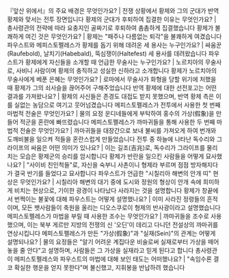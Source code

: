 『앞산 위에서』의 주요 배경은 무엇인가요?	| 전쟁 상황에서 황제와 그의 군대가 반역 황제와 맞서는 전투 장면입니다
황제의 군대가 후퇴하여 집결한 이유는 무엇인가요?	| 총사령관의 전략에 따라 요충지인 골짜기로 후퇴하여 촘촘하게 집결했습니다
황제가 불쾌하게 여긴 것은 무엇인가요?	| 황제는 "패주나 다름없는 퇴각"을 불쾌하게 여겼습니다
파우스트와 메피스토펠레스가 황제를 돕기 위해 데려온 세 용사는 누구인가요?	| 싸움꾼(Raufebold), 날치기(Habebald), 뚝심쟁이(Haltefest) 세 용사를 데려왔습니다
파우스트가 황제에게 자신들을 소개할 때 언급한 무술사는 누구인가요?	| 노르치아의 무술사로, 사비니 사람이며 황제의 충직하고 성실한 신하라고 소개합니다
황제가 노르치아의 무술사에게 베푼 은혜는 무엇인가요?	| 로마에서 무술사가 화형을 당할 위기에 처했을 때 황제가 그의 쇠사슬을 끊어주어 구해주었습니다
반역 황제에 대한 선전포고는 어떤 결과를 가져왔나요?	| 황제의 사신들은 존경도 대접도 받지 못했으며, 반역 황제 측은 이를 실없는 농담으로 여기고 웃어넘겼습니다
메피스토펠레스가 전투에서 사용한 첫 번째 마법적 전술은 무엇인가요?	| 물의 요정 운디네들에게 부탁하여 홍수의 가상(假象)을 만들어 적군을 혼란에 빠뜨렸습니다
메피스토펠레스가 까마귀들을 통해 사용한 두 번째 마법적 전술은 무엇인가요?	| 까마귀들을 대장간으로 보내 불씨를 가져오게 하여 번개와 도깨비불을 일으켜 적들을 혼란스럽게 만들었습니다
전투 중 하늘에 나타난 독수리와 그라이프의 싸움은 어떤 의미가 있나요?	| 이는 길조(吉兆)로, 독수리가 그라이프를 물리치는 모습은 황제군의 승리를 암시합니다
황제가 반란을 일으킨 사람들을 어떻게 묘사했나요?	| "사이비 친인척들"로, 자신을 숙부니 사촌이니 형제라 부르며 점점 방자해지다가 결국 반기를 들었다고 묘사합니다
파우스트가 언급한 "시칠리아 해변의 안개 띠" 현상은 무엇인가요?	| 시칠리아 해변의 대기 중에 도시와 정원의 형상이 안개 속에 희미하게 비치는 현상으로, 기이한 광경이 나타났다 사라지는 것을 설명합니다
황제가 창끝에서 번쩍이는 불꽃에 대해 파우스트는 어떻게 설명했나요?	| 이미 사라진 정령들의 흔적이며, 모든 뱃사람들이 축원을 올리는 디오스쿠로이 형제의 반사광이라고 설명했습니다
메피스토펠레스가 마법을 부릴 때 사용한 조수는 무엇인가요?	| 까마귀들을 조수로 사용했으며, 이는 북부 게르만 지방의 전쟁의 신 '오딘'이 데리고 다니던 전설상의 까마귀를 연상시킵니다
메피스토펠레스가 만든 "가상(假象)"과 "실재(Sein)"의 관계는 어떻게 설명되나요?	| 물의 요정들은 "알기 어려운 계집다운 비술로써 실재로부터 가상을 떼어 놓을 줄 안다"고 설명하며, 사람들은 그 가상을 실재라고 믿게 된다고 합니다
총사령관이 메피스토펠레스와 파우스트의 마법에 대해 보인 태도는 어떠했나요?	| "속임수론 결코 확실한 행운을 얻지 못한다"며 불신했고, 지휘봉을 반납하려 했습니다